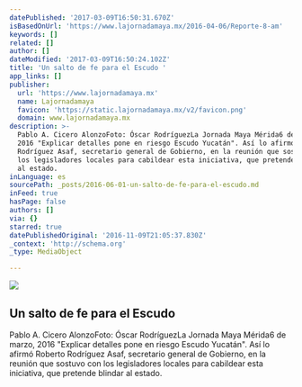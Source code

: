 ```yaml
---
datePublished: '2017-03-09T16:50:31.670Z'
isBasedOnUrl: 'https://www.lajornadamaya.mx/2016-04-06/Reporte-8-am'
keywords: []
related: []
author: []
dateModified: '2017-03-09T16:50:24.102Z'
title: 'Un salto de fe para el Escudo '
app_links: []
publisher:
  url: 'https://www.lajornadamaya.mx'
  name: Lajornadamaya
  favicon: 'https://static.lajornadamaya.mx/v2/favicon.png'
  domain: www.lajornadamaya.mx
description: >-
  Pablo A. Cicero AlonzoFoto: Óscar RodríguezLa Jornada Maya Mérida6 de marzo,
  2016 "Explicar detalles pone en riesgo Escudo Yucatán". Así lo afirmó Roberto
  Rodríguez Asaf, secretario general de Gobierno, en la reunión que sostuvo con
  los legisladores locales para cabildear esta iniciativa, que pretende blindar
  al estado.
inLanguage: es
sourcePath: _posts/2016-06-01-un-salto-de-fe-para-el-escudo.md
inFeed: true
hasPage: false
authors: []
via: {}
starred: true
datePublishedOriginal: '2016-11-09T21:05:37.830Z'
_context: 'http://schema.org'
_type: MediaObject

---
```

<article style=""><img src="https://s3-us-west-2.amazonaws.com/the-grid-img/p/6529870661c16cace6fc990d4763eeb4ef9f29e9.jpg" /><h1>Un salto de fe para el Escudo </h1><p>Pablo A. Cicero AlonzoFoto: Óscar RodríguezLa Jornada Maya Mérida6 de marzo, 2016 "Explicar detalles pone en riesgo Escudo Yucatán". Así lo afirmó Roberto Rodríguez Asaf, secretario general de Gobierno, en la reunión que sostuvo con los legisladores locales para cabildear esta iniciativa, que pretende blindar al estado.</p></article>